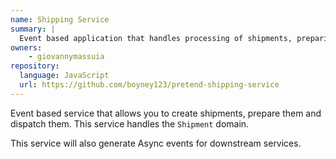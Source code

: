 ```yaml
---
name: Shipping Service
summary: |
  Event based application that handles processing of shipments, preparing them and dispatching them.
owners:
    - giovannymassuia
repository:
  language: JavaScript
  url: https://github.com/boyney123/pretend-shipping-service
---
```


Event based service that allows you to create shipments, prepare them and dispatch them. This
service handles the `Shipment` domain.

This service will also generate Async events for downstream services.

<NodeGraph />

